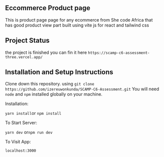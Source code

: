 ## Eccommerce Product page
This is product page page for any ecommerce  from She code Africa that has  good product view
part built using vite js for react  and tailwind css

## Project Status
the project is finished you can fin it here  `https://scamp-c6-assessment-three.vercel.app/`

## Installation and Setup Instructions
Clone down this repository. 
using `git clone https://github.com/izereuwonkunda/SCAMP-C6-Assessment.git`
You will need `node` and `npm` installed globally on your machine.  

Installation:

`yarn install`or `npm install`  
 

To Start Server:

`yarn dev` or`npm run dev`  

To Visit App:

`localhost:3000`  
